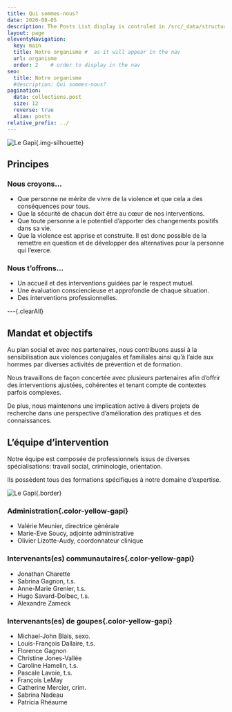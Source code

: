 ```yaml
---
title: Qui sommes-nous?
date: 2020-08-05
description: The Posts List display is controled in /src/_data/structure.js and ships with 4 options.
layout: page
eleventyNavigation:
  key: main
  title: Notre organisme #  as it will appear in the nav
  url: organisme
  order: 2    # order to display in the nav
seo:
  title: Notre organisme
  #description: Qui sommes-nous?
pagination:
  data: collections.post 
  size: 12
  reverse: true
  alias: posts
relative_prefix: ../
---
```


![Le Gapi]({{relative_prefix}}assets/images/gapi/silhouettes.jpg "Le Gapi"){.img-silhouette}

## Principes

### Nous croyons…

- Que personne ne mérite de vivre de la violence et que cela a des conséquences pour tous.
- Que la sécurité de chacun doit être au cœur de nos interventions. 
- Que toute personne a le potentiel d’apporter des changements positifs dans sa vie.
- Que la violence est apprise et construite. Il est donc possible de la remettre en question et de développer des alternatives pour la personne qui l’exerce. 

### Nous t’offrons…

- Un accueil et des interventions guidées par le respect mutuel.
- Une évaluation consciencieuse et approfondie de chaque situation.
- Des interventions professionnelles.  

---{.clearAll}

## Mandat et objectifs

Au plan social et avec nos partenaires, nous contribuons aussi à la sensibilisation aux violences conjugales et familiales ainsi qu’à l’aide aux hommes par diverses activités de prévention et de formation.

<!-- ![Le Gapi](assets/images/gapi/outils.jpg "Le Gapi") -->

Nous travaillons de façon concertée avec plusieurs partenaires afin d’offrir des interventions ajustées, cohérentes et tenant compte de contextes parfois complexes.

De plus, nous maintenons une implication active à divers projets de recherche dans une perspective d’amélioration des pratiques et des connaissances.

<!-- ![Le Gapi]({{relative_prefix}}assets/images/gapi/vigilance.jpg "Le Gapi"){.hero-img-2} -->

<!-- ### Mandat

Le GAPI situe son mandat à même l’intervention sociale et individuelle, ceci afin d’inciter les hommes ayant des comportements violents et contrôlants à l’égard de leur partenaire à mettre en oeuvre des changements de comportements et d’attitudes envers cette dernière ou ce dernier. Parallèlement à ce qui précède, nous sommes appelés à travers des activités de sensibilisation, de formation, de conscientisation et de prévention, à contribuer au mouvement social visant la mise en place d’une société véhiculant des valeurs de non-violence (tolérance zéro) et d’égalité entre les sexes.

### Objectif général

L’objectif ultime que le GAPI se doit d’atteindre est celui de contribuer, avec ses partenaires, à la réduction de la violence conjugale et familiale, principalement dans la grande région 03.

### Objectifs spécifiques

- Dans la mesure des limites thérapeutiques, aider les hommes ayant des comportements violents à éliminer et prévenir leurs comportements et attitudes de violence et de contrôle envers leur partenaire;
- Offrir et assurer un traitement et un suivi adéquats aux hommes aux comportements violents et contrôlants;
- Sensibiliser la clientèle, les groupes et la communauté en général au problème social que constitue la violence conjugale;
- Participer avec nos partenaires à la définition et à la distribution de services alternatifs et complémentaires en rapport avec la problématique de la violence conjugale;
- Participer à la conscientisation populaire sur la nécessité de refondre les valeurs sociales sous-jacentes aux rapports de domination et de violence;
- Établir et promouvoir des rapports égalitaires entre les hommes et les femmes ainsi que dans toutes les formes de relations amoureuses. -->

## L’équipe d’intervention

Notre équipe est composée de professionnels issus de diverses spécialisations: travail social, criminologie, orientation.

Ils possèdent tous des formations spécifiques à notre domaine d’expertise.

![Le Gapi]({{relative_prefix}}assets/images/gapi/equipe.jpg "Le Gapi"){.border}

### Administration{.color-yellow-gapi}

- Valérie Meunier, directrice générale
- Marie-Eve Soucy, adjointe administrative
- Olivier Lizotte-Audy, coordonnateur clinique

### Intervenants(es) communautaires{.color-yellow-gapi}

- Jonathan Charette
- Sabrina Gagnon, t.s.
- Anne-Marie Grenier, t.s.
- Hugo Savard-Dolbec, t.s.
- Alexandre Zameck

### Intervenants(es) de goupes{.color-yellow-gapi}

- Michael-John Blais, sexo.
- Louis-François Dallaire, t.s.
- Florence Gagnon
- Christine Jones-Vallée
- Caroline Hamelin, t.s.
- Pascale Lavoie, t.s.
- François LeMay
- Catherine Mercier, crim.
- Sabrina Nadeau
- Patricia Rhéaume
